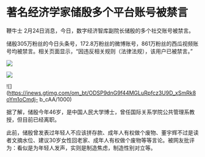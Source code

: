 # 著名经济学家储殷多个平台账号被禁言

鞭牛士 2月24日消息，今日，数字经济智库副院长储殷的多个社交账号被禁言。

储殷305万粉丝的今日头条号，172.8万粉丝的微博账号，861万粉丝的西瓜视频账号均被禁言。相关页面显示，“因违反相关规则（法律法规），该用户已被禁言。”

![](https://inews.gtimg.com/om_bt/OZ6dqfH85ydCcLtVD7F9E6zzeUi-61FKyv34nLxfMly6UAA/1000)

![](https://inews.gtimg.com/om_bt/OHOGuqcRRimcnwZ2K_4niZ5xEfyzMKXCyWidvlQYEEwoIAA/1000)

![](https://inews.gtimg.com/om_bt/ODSP9dnG9f44MGLuRpfcz3U9D_xSmRk8oYm1oCmdj-
b_cAA/1000)

据了解，储殷今年46岁，是中国人民大学博士，曾任国际关系学院公共管理系教授，但目前已经离职。

此前，储殷曾发表过年轻人不应该拼存款、成年人有权做个废物、董宇辉不过是读者文摘水位、建议30岁女性回老家、成年人有权做个废物等等言论。被网友批评为：看似是为年轻人发声，实则是制造焦虑，制造性别对立等。

